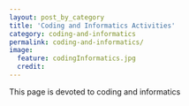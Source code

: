 ```yaml
---
layout: post_by_category
title: 'Coding and Informatics Activities'
category: coding-and-informatics
permalink: coding-and-informatics/
image:
  feature: codingInformatics.jpg
  credit: 
---
```


This page is devoted to coding and informatics